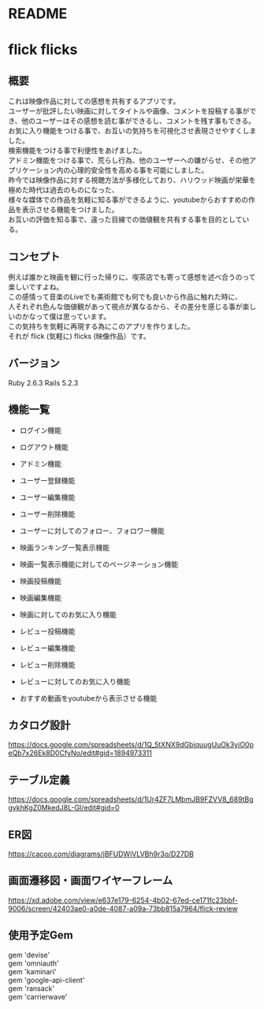 # README

# flick flicks

## 概要
これは映像作品に対しての感想を共有するアプリです。  
ユーザーが批評したい映画に対してタイトルや画像、コメントを投稿する事ができ、他のユーザーはその感想を読む事ができるし、コメントを残す事もできる。  
お気に入り機能をつける事で、お互いの気持ちを可視化させ表現させやすくしました。   
検索機能をつける事で利便性をあげました。  
アドミン機能をつける事で、荒らし行為、他のユーザーへの嫌がらせ、その他アプリケーション内の心理的安全性を高める事を可能にしました。  
昨今では映像作品に対する視聴方法が多様化しており、ハリウッド映画が栄華を極めた時代は過去のものになった、  
様々な媒体での作品を気軽に知る事ができるように、youtubeからおすすめの作品を表示させる機能をつけました。  
お互いの評価を知る事で、違った目線での価値観を共有する事を目的としている。

## コンセプト  
例えば誰かと映画を観に行った帰りに、喫茶店でも寄って感想を述べ合うのって楽しいですよね。  
この感情って音楽のLiveでも美術館でも何でも良いから作品に触れた時に、  
人それぞれ色んな価値観があって視点が異なるから、その差分を感じる事が楽しいのかなって僕は思っています。  
この気持ちを気軽に再現する為にこのアプリを作りました。  
それが flick (気軽に) flicks (映像作品）です。

## バージョン
Ruby 2.6.3
Rails 5.2.3

## 機能一覧
- ログイン機能
- ログアウト機能
- アドミン機能

- ユーザー登録機能
- ユーザー編集機能
- ユーザー削除機能
- ユーザーに対してのフォロー、フォロワー機能  
 
- 映画ランキング一覧表示機能
- 映画一覧表示機能に対してのページネーション機能
- 映画投稿機能
- 映画編集機能
- 映画に対してのお気に入り機能

- レビュー投稿機能
- レビュー編集機能
- レビュー削除機能
- レビューに対してのお気に入り機能

- おすすめ動画をyoutubeから表示させる機能
## カタログ設計
https://docs.google.com/spreadsheets/d/1Q_5tXNX9dGbiquugUuOk3yiO0peQb7x26Ek8D0CfyNo/edit#gid=1894973311

## テーブル定義
https://docs.google.com/spreadsheets/d/1Ur4ZF7LMbmJB9FZVV8_689tBggykhKgZ0MkedJ8L-GI/edit#gid=0

## ER図
https://cacoo.com/diagrams/jBFUDWiVLVBh9r3o/D27DB

## 画面遷移図・画面ワイヤーフレーム
https://xd.adobe.com/view/e637e179-6254-4b02-67ed-ce171fc23bbf-9006/screen/42403ae0-a0de-4087-a09a-73bb815a7964/flick-review

## 使用予定Gem
gem 'devise'  
gem 'omniauth'  
gem 'kaminari'  
gem 'google-api-client'  
gem 'ransack'  
gem 'carrierwave'